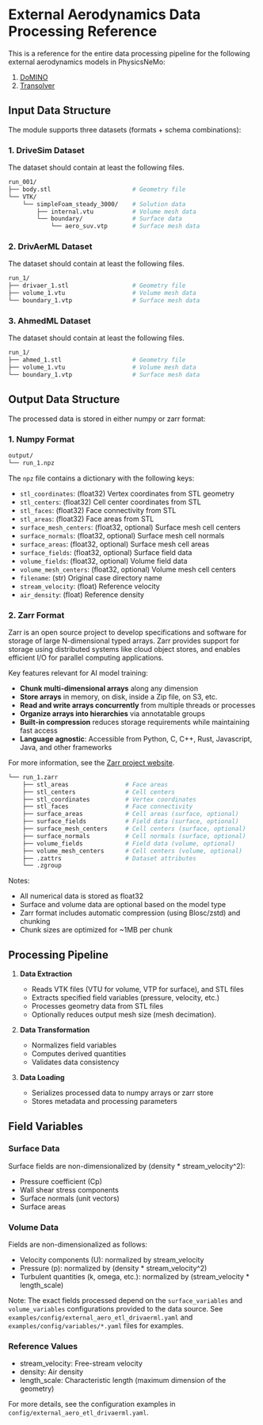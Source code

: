 # External Aerodynamics Data Processing Reference

This is a reference for the entire data processing pipeline for the following external aerodynamics models in PhysicsNeMo:

1. [DoMINO](https://github.com/NVIDIA/physicsnemo/blob/main/examples/cfd/external_aerodynamics/domino/README.md)
2. [Transolver](https://github.com/NVIDIA/physicsnemo/blob/main/examples/cfd/external_aerodynamics/transolver/README.md)

## Input Data Structure

The module supports three datasets (formats + schema combinations):

### 1. DriveSim Dataset

The dataset should contain at least the following files.

```bash
run_001/
├── body.stl                       # Geometry file
└── VTK/
    └── simpleFoam_steady_3000/    # Solution data
        ├── internal.vtu           # Volume mesh data
        └── boundary/              # Surface data
            └── aero_suv.vtp       # Surface mesh data
```

### 2. DrivAerML Dataset

The dataset should contain at least the following files.

```bash
run_1/
├── drivaer_1.stl                  # Geometry file
├── volume_1.vtu                   # Volume mesh data
└── boundary_1.vtp                 # Surface mesh data
```

### 3. AhmedML Dataset

The dataset should contain at least the following files.

```bash
run_1/
├── ahmed_1.stl                    # Geometry file
├── volume_1.vtu                   # Volume mesh data
└── boundary_1.vtp                 # Surface mesh data
```

## Output Data Structure

The processed data is stored in either numpy or zarr format:

### 1. Numpy Format

```bash
output/
└── run_1.npz
```

The `npz` file contains a dictionary with the following keys:

- `stl_coordinates`: (float32) Vertex coordinates from STL geometry
- `stl_centers`: (float32) Cell center coordinates from STL
- `stl_faces`: (float32) Face connectivity from STL
- `stl_areas`: (float32) Face areas from STL
- `surface_mesh_centers`: (float32, optional) Surface mesh cell centers
- `surface_normals`: (float32, optional) Surface mesh cell normals
- `surface_areas`: (float32, optional) Surface mesh cell areas
- `surface_fields`: (float32, optional) Surface field data
- `volume_fields`: (float32, optional) Volume field data
- `volume_mesh_centers`: (float32, optional) Volume mesh cell centers
- `filename`: (str) Original case directory name
- `stream_velocity`: (float) Reference velocity
- `air_density`: (float) Reference density

### 2. Zarr Format

Zarr is an open source project to develop specifications and software for storage of large N-dimensional typed arrays.
Zarr provides support for storage using distributed systems like cloud object stores,
and enables efficient I/O for parallel computing applications.

Key features relevant for AI model training:

- **Chunk multi-dimensional arrays** along any dimension
- **Store arrays** in memory, on disk, inside a Zip file, on S3, etc.
- **Read and write arrays concurrently** from multiple threads or processes
- **Organize arrays into hierarchies** via annotatable groups
- **Built-in compression** reduces storage requirements while maintaining fast access
- **Language agnostic**: Accessible from Python, C, C++, Rust, Javascript, Java, and other frameworks

For more information, see the [Zarr project website](https://zarr.dev/).

```bash
└── run_1.zarr
    ├── stl_areas                # Face areas
    ├── stl_centers              # Cell centers
    ├── stl_coordinates          # Vertex coordinates
    ├── stl_faces                # Face connectivity
    ├── surface_areas            # Cell areas (surface, optional)
    ├── surface_fields           # Field data (surface, optional)
    ├── surface_mesh_centers     # Cell centers (surface, optional)
    ├── surface_normals          # Cell normals (surface, optional)
    ├── volume_fields            # Field data (volume, optional)
    ├── volume_mesh_centers      # Cell centers (volume, optional)
    ├── .zattrs                  # Dataset attributes
    └── .zgroup
```

Notes:

- All numerical data is stored as float32
- Surface and volume data are optional based on the model type
- Zarr format includes automatic compression (using Blosc/zstd) and chunking
- Chunk sizes are optimized for ~1MB per chunk

## Processing Pipeline

1. **Data Extraction**
   - Reads VTK files (VTU for volume, VTP for surface), and STL files
   - Extracts specified field variables (pressure, velocity, etc.)
   - Processes geometry data from STL files
   - Optionally reduces output mesh size (mesh decimation).

2. **Data Transformation**
   - Normalizes field variables
   - Computes derived quantities
   - Validates data consistency

3. **Data Loading**
   - Serializes processed data to numpy arrays or zarr store
   - Stores metadata and processing parameters

## Field Variables

### Surface Data

Surface fields are non-dimensionalized by (density * stream_velocity^2):

- Pressure coefficient (Cp)
- Wall shear stress components
- Surface normals (unit vectors)
- Surface areas

### Volume Data

Fields are non-dimensionalized as follows:

- Velocity components (U): normalized by stream_velocity
- Pressure (p): normalized by (density * stream_velocity^2)
- Turbulent quantities (k, omega, etc.): normalized by (stream_velocity * length_scale)

Note: The exact fields processed depend on the `surface_variables` and
`volume_variables` configurations provided to the data source.
See `examples/config/external_aero_etl_drivaerml.yaml` and `examples/config/variables/*.yaml` files for examples.

### Reference Values

- stream_velocity: Free-stream velocity
- density: Air density
- length_scale: Characteristic length (maximum dimension of the geometry)

For more details, see the configuration examples in `config/external_aero_etl_drivaerml.yaml`.
